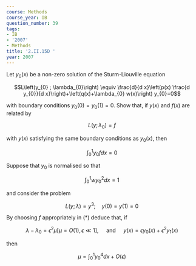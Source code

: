 ```yaml
---
course: Methods
course_year: IB
question_number: 39
tags:
- IB
- '2007'
- Methods
title: '2.II.15D '
year: 2007
---
```



Let $y_{0}(x)$ be a non-zero solution of the Sturm-Liouville equation

$$L\left(y_{0} ; \lambda_{0}\right) \equiv \frac{d}{d x}\left(p(x) \frac{d y_{0}}{d x}\right)+\left(q(x)+\lambda_{0} w(x)\right) y_{0}=0$$

with boundary conditions $y_{0}(0)=y_{0}(1)=0$. Show that, if $y(x)$ and $f(x)$ are related by

$$L\left(y ; \lambda_{0}\right)=f$$

with $y(x)$ satisfying the same boundary conditions as $y_{0}(x)$, then

$$\int_{0}^{1} y_{0} f d x=0$$

Suppose that $y_{0}$ is normalised so that

$$\int_{0}^{1} w y_{0}^{2} d x=1$$

and consider the problem

$$L(y ; \lambda)=y^{3} ; \quad y(0)=y(1)=0$$

By choosing $f$ appropriately in $(*)$ deduce that, if

$$\lambda-\lambda_{0}=\epsilon^{2} \mu[\mu=O(1), \epsilon \ll 1], \quad \text { and } \quad y(x)=\epsilon y_{0}(x)+\epsilon^{2} y_{1}(x)$$

then

$$\mu=\int_{0}^{1} y_{0}^{4} d x+O(\epsilon)$$